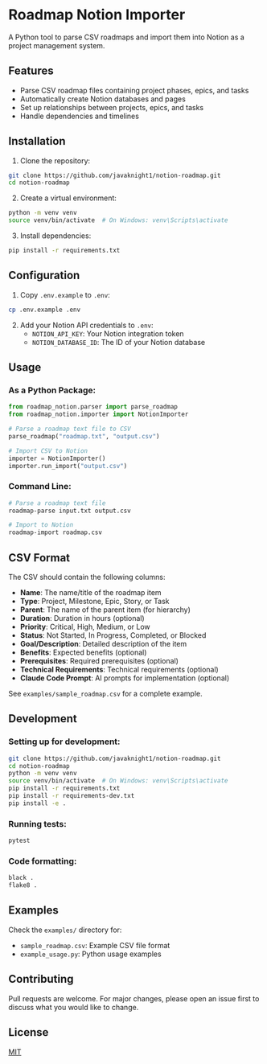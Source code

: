 # Roadmap Notion Importer

A Python tool to parse CSV roadmaps and import them into Notion as a project management system.

## Features

- Parse CSV roadmap files containing project phases, epics, and tasks
- Automatically create Notion databases and pages
- Set up relationships between projects, epics, and tasks
- Handle dependencies and timelines

## Installation

1. Clone the repository:
```bash
git clone https://github.com/javaknight1/notion-roadmap.git
cd notion-roadmap
```

2. Create a virtual environment:
```bash
python -m venv venv
source venv/bin/activate  # On Windows: venv\Scripts\activate
```

3. Install dependencies:
```bash
pip install -r requirements.txt
```

## Configuration

1. Copy `.env.example` to `.env`:
```bash
cp .env.example .env
```

2. Add your Notion API credentials to `.env`:
   - `NOTION_API_KEY`: Your Notion integration token
   - `NOTION_DATABASE_ID`: The ID of your Notion database

## Usage

### As a Python Package:
```python
from roadmap_notion.parser import parse_roadmap
from roadmap_notion.importer import NotionImporter

# Parse a roadmap text file to CSV
parse_roadmap("roadmap.txt", "output.csv")

# Import CSV to Notion
importer = NotionImporter()
importer.run_import("output.csv")
```

### Command Line:
```bash
# Parse a roadmap text file
roadmap-parse input.txt output.csv

# Import to Notion
roadmap-import roadmap.csv
```

## CSV Format

The CSV should contain the following columns:
- **Name**: The name/title of the roadmap item
- **Type**: Project, Milestone, Epic, Story, or Task
- **Parent**: The name of the parent item (for hierarchy)
- **Duration**: Duration in hours (optional)
- **Priority**: Critical, High, Medium, or Low
- **Status**: Not Started, In Progress, Completed, or Blocked
- **Goal/Description**: Detailed description of the item
- **Benefits**: Expected benefits (optional)
- **Prerequisites**: Required prerequisites (optional)
- **Technical Requirements**: Technical requirements (optional)
- **Claude Code Prompt**: AI prompts for implementation (optional)

See `examples/sample_roadmap.csv` for a complete example.

## Development

### Setting up for development:
```bash
git clone https://github.com/javaknight1/notion-roadmap.git
cd notion-roadmap
python -m venv venv
source venv/bin/activate  # On Windows: venv\Scripts\activate
pip install -r requirements.txt
pip install -r requirements-dev.txt
pip install -e .
```

### Running tests:
```bash
pytest
```

### Code formatting:
```bash
black .
flake8 .
```

## Examples

Check the `examples/` directory for:
- `sample_roadmap.csv`: Example CSV file format
- `example_usage.py`: Python usage examples

## Contributing

Pull requests are welcome. For major changes, please open an issue first to discuss what you would like to change.

## License

[MIT](https://choosealicense.com/licenses/mit/)